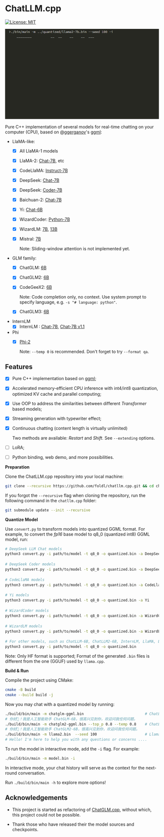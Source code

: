 # ChatLLM.cpp

[![License: MIT](https://img.shields.io/badge/license-MIT-blue)](LICENSE)

![](./images/demo.gif)

Pure C++ implementation of several models for real-time chatting on your computer (CPU),
based on [@ggerganov](https://github.com/ggerganov)'s [ggml](https://github.com/ggerganov/ggml):

* LlaMA-like:
    * [x] All LlaMA-1 models
    * [x] LlaMA-2: [Chat-7B](https://huggingface.co/meta-llama/Llama-2-7b-chat-hf), etc
    * [x] CodeLlaMA: [Instruct-7B](https://huggingface.co/codellama/CodeLlama-7b-Instruct-hf)
    * [x] DeepSeek: [Chat-7B](https://huggingface.co/deepseek-ai/deepseek-llm-7b-chat)
    * [x] DeepSeek: [Coder-7B](https://huggingface.co/deepseek-ai/deepseek-coder-6.7b-instruct)
    * [x] Baichuan-2: [Chat-7B](https://huggingface.co/baichuan-inc/Baichuan2-7B-Chat)
    * [x] Yi: [Chat-6B](https://huggingface.co/01-ai/Yi-6B-Chat)
    * [x] WizardCoder: [Python-7B](https://huggingface.co/WizardLM/WizardCoder-Python-7B-V1.0)
    * [x] WizardLM: [7B](https://huggingface.co/WizardLM/WizardLM-7B-V1.0), [13B](https://huggingface.co/WizardLM/WizardLM-13B-V1.2)
    * [x] Mistral: [7B](https://huggingface.co/mistralai/Mistral-7B-v0.1)

        Note: Sliding-window attention is not implemented yet.

* GLM family:
    * [x] ChatGLM: [6B](https://huggingface.co/THUDM/chatglm-6b)
    * [x] ChatGLM2: [6B](https://huggingface.co/THUDM/chatglm2-6b)
    * [x] CodeGeeX2: [6B](https://huggingface.co/THUDM/codegeex2-6b)

        Note: Code completion only, no context. Use system prompt to specify language, e.g. `-s "# language: python"`.

    * [x] ChatGLM3: [6B](https://huggingface.co/THUDM/chatglm3-6b)

* InternLM
    * [x] InternLM : [Chat-7B](https://huggingface.co/internlm/internlm-chat-7b), [Chat-7B v1.1](https://huggingface.co/internlm/internlm-chat-7b-v1_1)

* Phi
    * [x] [Phi-2](https://huggingface.co/microsoft/phi-2)

        Note: `--temp 0` is recommended. Don't forget to try `--format qa`.

## Features

* [x] Pure C++ implementation based on [ggml](https://github.com/ggerganov/ggml);
* [x] Accelerated memory-efficient CPU inference with int4/int8 quantization, optimized KV cache and parallel computing;
* [x] Use OOP to address the similarities between different _Transformer_ based models;
* [x] Streaming generation with typewriter effect;
* [x] Continuous chatting (content length is virtually unlimited)

    Two methods are available: _Restart_ and _Shift_. See `--extending` options.

* [ ] LoRA;
* [ ] Python binding, web demo, and more possibilities.

**Preparation**

Clone the ChatLLM.cpp repository into your local machine:

```sh
git clone --recursive https://github.com/foldl/chatllm.cpp.git && cd chatllm.cpp
```

If you forgot the `--recursive` flag when cloning the repository, run the following command in the `chatllm.cpp` folder:

```sh
git submodule update --init --recursive
```

**Quantize Model**

Use `convert.py` to transform models into quantized GGML format. For example, to convert the _fp16_ base model to q8_0 (quantized int8) GGML model, run:

```sh
# DeepSeek LLM Chat models
python3 convert.py -i path/to/model -t q8_0 -o quantized.bin -a DeepSeek

# DeepSeek Coder models
python3 convert.py -i path/to/model -t q8_0 -o quantized.bin -a DeepSeekCoder

# CodeLlaMA models
python3 convert.py -i path/to/model -t q8_0 -o quantized.bin -a CodeLlaMA

# Yi models
python3 convert.py -i path/to/model -t q8_0 -o quantized.bin -a Yi

# WizardCoder models
python3 convert.py -i path/to/model -t q8_0 -o quantized.bin -a WizardCoder

# WizardLM models
python3 convert.py -i path/to/model -t q8_0 -o quantized.bin -a WizardLM

# For other models, such as ChatLLM-6B, ChatLLM2-6B, InternLM, LlaMA, LlaMA-2, Baichuan-2, etc
python3 convert.py -i path/to/model -t q8_0 -o quantized.bin
```

Note: Only HF format is supported; Format of the generated `.bin` files is different from the one (GGUF) used by `llama.cpp`.

**Build & Run**

Compile the project using CMake:

```sh
cmake -B build
cmake --build build -j
```

Now you may chat with a quantized model by running:

```sh
./build/bin/main -m chatglm-ggml.bin                            # ChatLLM-6B
# 你好👋！我是人工智能助手 ChatGLM-6B，很高兴见到你，欢迎问我任何问题。
./build/bin/main -m chatglm2-ggml.bin --top_p 0.8 --temp 0.8    # ChatLLM2-6B
# 你好👋！我是人工智能助手 ChatGLM2-6B，很高兴见到你，欢迎问我任何问题。
./build/bin/main -m llama2.bin  --seed 100                      # Llama-2-Chat-7B
# Hello! I'm here to help you with any questions or concerns ....
```

To run the model in interactive mode, add the `-i` flag. For example:

```sh
./build/bin/main -m model.bin -i
```

In interactive mode, your chat history will serve as the context for the next-round conversation.

Run `./build/bin/main -h` to explore more options!

## Acknowledgements

* This project is started as refactoring of [ChatGLM.cpp](https://github.com/li-plus/chatglm.cpp), without which, this project could not be possible.

* Thank those who have released their the model sources and checkpoints.
